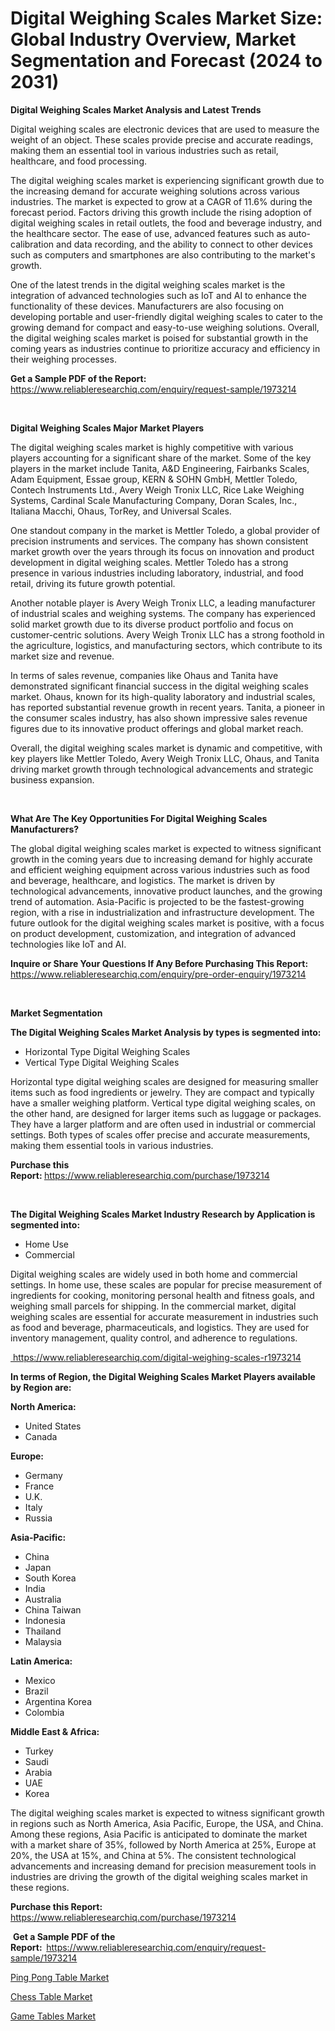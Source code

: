 <p><h1>Digital Weighing Scales Market Size: Global Industry Overview, Market Segmentation and Forecast (2024 to 2031)</h1></p><p><strong>Digital Weighing Scales Market Analysis and Latest Trends</strong></p>
<p><p>Digital weighing scales are electronic devices that are used to measure the weight of an object. These scales provide precise and accurate readings, making them an essential tool in various industries such as retail, healthcare, and food processing.</p><p>The digital weighing scales market is experiencing significant growth due to the increasing demand for accurate weighing solutions across various industries. The market is expected to grow at a CAGR of 11.6% during the forecast period. Factors driving this growth include the rising adoption of digital weighing scales in retail outlets, the food and beverage industry, and the healthcare sector. The ease of use, advanced features such as auto-calibration and data recording, and the ability to connect to other devices such as computers and smartphones are also contributing to the market's growth.</p><p>One of the latest trends in the digital weighing scales market is the integration of advanced technologies such as IoT and AI to enhance the functionality of these devices. Manufacturers are also focusing on developing portable and user-friendly digital weighing scales to cater to the growing demand for compact and easy-to-use weighing solutions. Overall, the digital weighing scales market is poised for substantial growth in the coming years as industries continue to prioritize accuracy and efficiency in their weighing processes.</p></p>
<p><strong>Get a Sample PDF of the Report:&nbsp;</strong> <a href="https://www.reliableresearchiq.com/enquiry/request-sample/1973214">https://www.reliableresearchiq.com/enquiry/request-sample/1973214</a></p>
<p>&nbsp;</p>
<p><strong>Digital Weighing Scales Major Market Players</strong></p>
<p><p>The digital weighing scales market is highly competitive with various players accounting for a significant share of the market. Some of the key players in the market include Tanita, A&D Engineering, Fairbanks Scales, Adam Equipment, Essae group, KERN & SOHN GmbH, Mettler Toledo, Contech Instruments Ltd., Avery Weigh Tronix LLC, Rice Lake Weighing Systems, Cardinal Scale Manufacturing Company, Doran Scales, Inc., Italiana Macchi, Ohaus, TorRey, and Universal Scales.</p><p>One standout company in the market is Mettler Toledo, a global provider of precision instruments and services. The company has shown consistent market growth over the years through its focus on innovation and product development in digital weighing scales. Mettler Toledo has a strong presence in various industries including laboratory, industrial, and food retail, driving its future growth potential.</p><p>Another notable player is Avery Weigh Tronix LLC, a leading manufacturer of industrial scales and weighing systems. The company has experienced solid market growth due to its diverse product portfolio and focus on customer-centric solutions. Avery Weigh Tronix LLC has a strong foothold in the agriculture, logistics, and manufacturing sectors, which contribute to its market size and revenue.</p><p>In terms of sales revenue, companies like Ohaus and Tanita have demonstrated significant financial success in the digital weighing scales market. Ohaus, known for its high-quality laboratory and industrial scales, has reported substantial revenue growth in recent years. Tanita, a pioneer in the consumer scales industry, has also shown impressive sales revenue figures due to its innovative product offerings and global market reach.</p><p>Overall, the digital weighing scales market is dynamic and competitive, with key players like Mettler Toledo, Avery Weigh Tronix LLC, Ohaus, and Tanita driving market growth through technological advancements and strategic business expansion.</p></p>
<p>&nbsp;</p>
<p><strong>What Are The Key Opportunities For Digital Weighing Scales Manufacturers?</strong></p>
<p><p>The global digital weighing scales market is expected to witness significant growth in the coming years due to increasing demand for highly accurate and efficient weighing equipment across various industries such as food and beverage, healthcare, and logistics. The market is driven by technological advancements, innovative product launches, and the growing trend of automation. Asia-Pacific is projected to be the fastest-growing region, with a rise in industrialization and infrastructure development. The future outlook for the digital weighing scales market is positive, with a focus on product development, customization, and integration of advanced technologies like IoT and AI.</p></p>
<p><strong>Inquire or Share Your Questions If Any Before Purchasing This Report:</strong> <a href="https://www.reliableresearchiq.com/enquiry/pre-order-enquiry/1973214">https://www.reliableresearchiq.com/enquiry/pre-order-enquiry/1973214</a></p>
<p>&nbsp;</p>
<p><strong>Market Segmentation</strong></p>
<p><strong>The Digital Weighing Scales Market Analysis by types is segmented into:</strong></p>
<p><ul><li>Horizontal Type Digital Weighing Scales</li><li>Vertical Type Digital Weighing Scales</li></ul></p>
<p><p>Horizontal type digital weighing scales are designed for measuring smaller items such as food ingredients or jewelry. They are compact and typically have a smaller weighing platform. Vertical type digital weighing scales, on the other hand, are designed for larger items such as luggage or packages. They have a larger platform and are often used in industrial or commercial settings. Both types of scales offer precise and accurate measurements, making them essential tools in various industries.</p></p>
<p><strong>Purchase this Report:&nbsp;</strong><a href="https://www.reliableresearchiq.com/purchase/1973214">https://www.reliableresearchiq.com/purchase/1973214</a></p>
<p>&nbsp;</p>
<p><strong>The Digital Weighing Scales Market Industry Research by Application is segmented into:</strong></p>
<p><ul><li>Home Use</li><li>Commercial</li></ul></p>
<p><p>Digital weighing scales are widely used in both home and commercial settings. In home use, these scales are popular for precise measurement of ingredients for cooking, monitoring personal health and fitness goals, and weighing small parcels for shipping. In the commercial market, digital weighing scales are essential for accurate measurement in industries such as food and beverage, pharmaceuticals, and logistics. They are used for inventory management, quality control, and adherence to regulations.</p></p>
<p><a href="https://www.reliableresearchiq.com/digital-weighing-scales-r1973214">&nbsp;https://www.reliableresearchiq.com/digital-weighing-scales-r1973214</a></p>
<p><strong>In terms of Region, the Digital Weighing Scales Market Players available by Region are:</strong></p>
<p>
    <p> <strong> North America: </strong>
        <ul>
            <li>United States</li>
            <li>Canada</li>
        </ul>
        </p> 
    <p> <strong> Europe: </strong>
        <ul>
            <li>Germany</li>
            <li>France</li>
            <li>U.K.</li>
            <li>Italy</li>
            <li>Russia</li>
        </ul>
        </p> 
    <p> <strong> Asia-Pacific: </strong>
        <ul>
            <li>China</li>
            <li>Japan</li>
            <li>South Korea</li>
            <li>India</li>
            <li>Australia</li>
            <li>China Taiwan</li>
            <li>Indonesia</li>
            <li>Thailand</li>
            <li>Malaysia</li>
        </ul>
        </p> 
    <p> <strong> Latin America: </strong>
        <ul>
            <li>Mexico</li>
            <li>Brazil</li>
            <li>Argentina Korea</li>
            <li>Colombia</li>
        </ul>
        </p> 
    <p> <strong> Middle East & Africa: </strong>
        <ul>
            <li>Turkey</li>
            <li>Saudi</li>
            <li>Arabia</li>
            <li>UAE</li>
            <li>Korea</li>
        </ul>
    </p>
    </p>
<p><p>The digital weighing scales market is expected to witness significant growth in regions such as North America, Asia Pacific, Europe, the USA, and China. Among these regions, Asia Pacific is anticipated to dominate the market with a market share of 35%, followed by North America at 25%, Europe at 20%, the USA at 15%, and China at 5%. The consistent technological advancements and increasing demand for precision measurement tools in industries are driving the growth of the digital weighing scales market in these regions.</p></p>
<p><strong>Purchase this Report: </strong><a href="https://www.reliableresearchiq.com/purchase/1973214">https://www.reliableresearchiq.com/purchase/1973214</a></p>
<p>&nbsp;<strong>Get a Sample PDF of the Report:&nbsp;&nbsp;</strong><a href="https://www.reliableresearchiq.com/enquiry/request-sample/1973214">https://www.reliableresearchiq.com/enquiry/request-sample/1973214</a></p>
<p><strong></strong></p>
<p><p><a href="https://github.com/faisalayoob601/Market-Research-Report-List-1/blob/main/ping-pong-table-market.md">Ping Pong Table Market</a></p><p><a href="https://github.com/HallieBird1/Market-Research-Report-List-1/blob/main/chess-table-market.md">Chess Table Market</a></p><p><a href="https://github.com/AarobcfAusbdnjvXff/Market-Research-Report-List-1/blob/main/game-tables-market.md">Game Tables Market</a></p></p>
